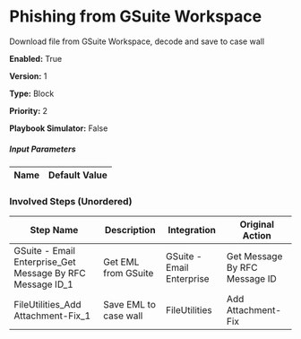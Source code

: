 # Phishing from GSuite Workspace
Download file from GSuite Workspace, decode and save to case wall



**Enabled:** True

**Version:** 1

**Type:** Block

**Priority:** 2

**Playbook Simulator:** False


##### Input Parameters
|Name|Default Value|
|----|-------------|


### Involved Steps (Unordered)
|Step Name|Description|Integration|Original Action|
|---------|-----------|-----------|---------------|
|GSuite - Email Enterprise_Get Message By RFC Message ID_1|Get EML from GSuite|GSuite - Email Enterprise|Get Message By RFC Message ID|
|FileUtilities_Add Attachment-Fix_1|Save EML to case wall|FileUtilities|Add Attachment-Fix|

